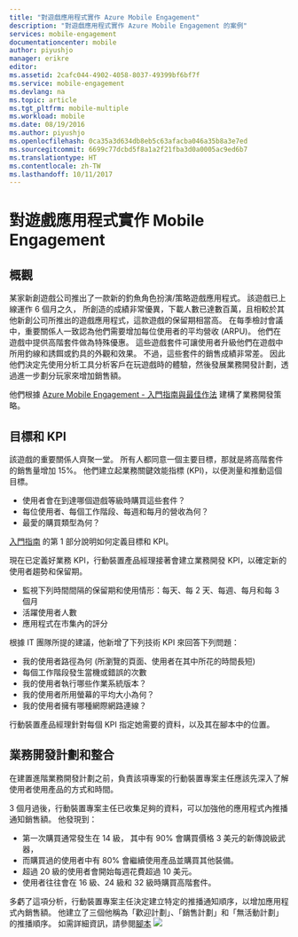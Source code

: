 ```yaml
---
title: "對遊戲應用程式實作 Azure Mobile Engagement"
description: "對遊戲應用程式實作 Azure Mobile Engagement 的案例"
services: mobile-engagement
documentationcenter: mobile
author: piyushjo
manager: erikre
editor: 
ms.assetid: 2cafc044-4902-4058-8037-49399bf6bf7f
ms.service: mobile-engagement
ms.devlang: na
ms.topic: article
ms.tgt_pltfrm: mobile-multiple
ms.workload: mobile
ms.date: 08/19/2016
ms.author: piyushjo
ms.openlocfilehash: 0ca35a3d634db8eb5c63afacba046a35b8a3e7ed
ms.sourcegitcommit: 6699c77dcbd5f8a1a2f21fba3d0a0005ac9ed6b7
ms.translationtype: HT
ms.contentlocale: zh-TW
ms.lasthandoff: 10/11/2017
---
```

# <a name="implement-mobile-engagement-with-gaming-app"></a>對遊戲應用程式實作 Mobile Engagement
## <a name="overview"></a>概觀
某家新創遊戲公司推出了一款新的釣魚角色扮演/策略遊戲應用程式。 該遊戲已上線運作 6 個月之久， 所創造的成績非常優異，下載人數已達數百萬，且相較於其他新創公司所推出的遊戲應用程式，這款遊戲的保留期相當高。 在每季檢討會議中，重要關係人一致認為他們需要增加每位使用者的平均營收 (ARPU)。 他們在遊戲中提供高階套件做為特殊優惠。 這些遊戲套件可讓使用者升級他們在遊戲中所用釣線和誘餌或釣具的外觀和效果。 不過，這些套件的銷售成績非常差。 因此他們決定先使用分析工具分析客戶在玩遊戲時的體驗，然後發展業務開發計劃，透過進一步劃分玩家來增加銷售額。

他們根據 [Azure Mobile Engagement - 入門指南與最佳作法](mobile-engagement-getting-started-best-practices.md) 建構了業務開發策略。

## <a name="objectives-and-kpis"></a>目標和 KPI
該遊戲的重要關係人齊聚一堂。 所有人都同意一個主要目標，那就是將高階套件的銷售量增加 15%。 他們建立起業務關鍵效能指標 (KPI)，以便測量和推動這個目標。

* 使用者會在到達哪個遊戲等級時購買這些套件？
* 每位使用者、每個工作階段、每週和每月的營收為何？
* 最愛的購買類型為何？

[入門指南](mobile-engagement-getting-started-best-practices.md) 的第 1 部分說明如何定義目標和 KPI。 

現在已定義好業務 KPI，行動裝置產品經理接著會建立業務開發 KPI，以確定新的使用者趨勢和保留期。

* 監視下列時間間隔的保留期和使用情形：每天、每 2 天、每週、每月和每 3 個月
* 活躍使用者人數
* 應用程式在市集內的評分

根據 IT 團隊所提的建議，他新增了下列技術 KPI 來回答下列問題：

* 我的使用者路徑為何 (所瀏覽的頁面、使用者在其中所花的時間長短)
* 每個工作階段發生當機或錯誤的次數
* 我的使用者執行哪些作業系統版本？
* 我的使用者所用螢幕的平均大小為何？
* 我的使用者擁有哪種網際網路連線？

行動裝置產品經理針對每個 KPI 指定她需要的資料，以及其在腳本中的位置。

## <a name="engagement-program-and-integration"></a>業務開發計劃和整合
在建置進階業務開發計劃之前，負責該項專案的行動裝置專案主任應該先深入了解使用者使用產品的方式和時間。

3 個月過後，行動裝置專案主任已收集足夠的資料，可以加強他的應用程式內推播通知銷售額。 他發現到：

* 第一次購買通常發生在 14 級， 其中有 90% 會購買價格 3 美元的新傳說級武器，
* 而購買過的使用者中有 80% 會繼續使用產品並購買其他裝備。
* 超過 20 級的使用者會開始每週花費超過 10 美元。
* 使用者往往會在 16 級、24 級和 32 級時購買高階套件。

多虧了這項分析，行動裝置專案主任決定建立特定的推播通知順序，以增加應用程式內銷售額。 他建立了三個他稱為「歡迎計劃」、「銷售計劃」和「無活動計劃」的推播順序。 如需詳細資訊，請參閱[腳本](https://github.com/Azure/azure-mobile-engagement-samples/tree/master/Playbooks) ![][1]

<!--Image references-->

[1]: ./media/mobile-engagement-game-scenario/notification-scenario.png

<!--Link references-->

